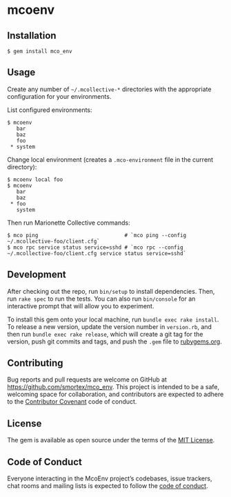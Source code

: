# mcoenv

## Installation

    $ gem install mco_env

## Usage

Create any number of `~/.mcollective-*` directories with the appropriate configuration for your environments.

List configured environments:

    $ mcoenv
       bar
       baz
       foo
     * system

Change local environment (creates a `.mco-environment` file in the current directory):

    $ mcoenv local foo
    $ mcoenv
       bar
       baz
     * foo
       system

Then run Marionette Collective commands:

    $ mco ping                            # `mco ping --config ~/.mcollective-foo/client.cfg`
    $ mco rpc service status service=sshd # `mco rpc --config ~/.mcollective-foo/client.cfg service status service=sshd`

## Development

After checking out the repo, run `bin/setup` to install dependencies. Then, run `rake spec` to run the tests. You can also run `bin/console` for an interactive prompt that will allow you to experiment.

To install this gem onto your local machine, run `bundle exec rake install`. To release a new version, update the version number in `version.rb`, and then run `bundle exec rake release`, which will create a git tag for the version, push git commits and tags, and push the `.gem` file to [rubygems.org](https://rubygems.org).

## Contributing

Bug reports and pull requests are welcome on GitHub at https://github.com/smortex/mco_env. This project is intended to be a safe, welcoming space for collaboration, and contributors are expected to adhere to the [Contributor Covenant](http://contributor-covenant.org) code of conduct.

## License

The gem is available as open source under the terms of the [MIT License](https://opensource.org/licenses/MIT).

## Code of Conduct

Everyone interacting in the McoEnv project’s codebases, issue trackers, chat rooms and mailing lists is expected to follow the [code of conduct](https://github.com/smortex/mco_env/blob/master/CODE_OF_CONDUCT.md).
